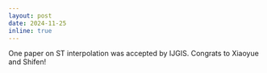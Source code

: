 ```yaml
---
layout: post
date: 2024-11-25
inline: true
---
```

One paper on ST interpolation was accepted by IJGIS. Congrats to Xiaoyue and Shifen!